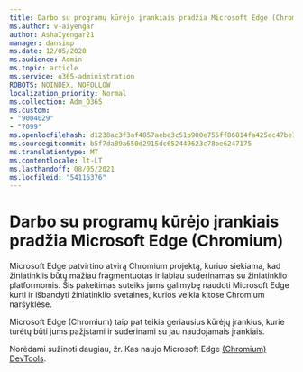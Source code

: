 ```yaml
---
title: Darbo su programų kūrėjo įrankiais pradžia Microsoft Edge (Chromium)
ms.author: v-aiyengar
author: AshaIyengar21
manager: dansimp
ms.date: 12/05/2020
ms.audience: Admin
ms.topic: article
ms.service: o365-administration
ROBOTS: NOINDEX, NOFOLLOW
localization_priority: Normal
ms.collection: Adm_O365
ms.custom:
- "9004029"
- "7099"
ms.openlocfilehash: d1238ac3f3af4857aebe3c51b900e755ff86814fa425ec47be1e83cd5f9faa20
ms.sourcegitcommit: b5f7da89a650d2915dc652449623c78be6247175
ms.translationtype: MT
ms.contentlocale: lt-LT
ms.lasthandoff: 08/05/2021
ms.locfileid: "54116376"
---
```

# <a name="get-started-with-the-developer-tools-in-microsoft-edge-chromium"></a>Darbo su programų kūrėjo įrankiais pradžia Microsoft Edge (Chromium)

Microsoft Edge patvirtino atvirą Chromium projektą, kuriuo siekiama, kad žiniatinklis būtų mažiau fragmentuotas ir labiau suderinamas su žiniatinklio platformomis. Šis pakeitimas suteiks jums galimybę naudoti Microsoft Edge kurti ir išbandyti žiniatinklio svetaines, kurios veikia kitose Chromium naršyklėse.

Microsoft Edge (Chromium) taip pat teikia [](https://go.microsoft.com/fwlink/?linkid=2134941) geriausius kūrėjų įrankius, kurie turėtų būti jums pažįstami ir suderinami su jau naudojamais įrankiais.

Norėdami sužinoti daugiau, žr. Kas naujo Microsoft Edge [(Chromium) DevTools](https://go.microsoft.com/fwlink/?linkid=2135020).